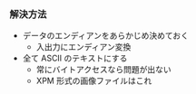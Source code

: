 ### 解決方法

* データのエンディアンをあらかじめ決めておく
  - 入出力にエンディアン変換
* 全て ASCII のテキストにする
  - 常にバイトアクセスなら問題が出ない
  - XPM 形式の画像ファイルはこれ

